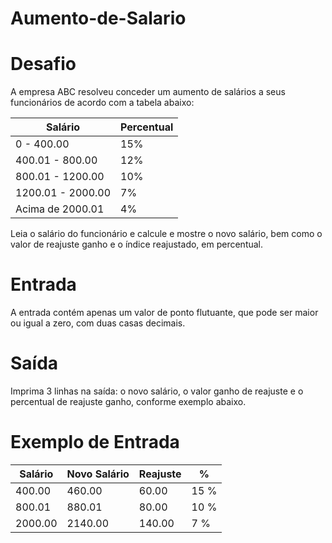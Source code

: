 # Aumento-de-Salario

# Desafio
A empresa ABC resolveu conceder um aumento de salários a seus funcionários de acordo com a tabela abaixo:

Salário | Percentual
--------|---------------
 0 - 400.00       | 15%
400.01 - 800.00   | 12%
800.01 - 1200.00  | 10%
1200.01 - 2000.00 | 7%
Acima de 2000.01  | 4%

Leia o salário do funcionário e calcule e mostre o novo salário, bem como o valor de reajuste ganho e o índice reajustado, em percentual.

# Entrada
A entrada contém apenas um valor de ponto flutuante, que pode ser maior ou igual a zero, com duas casas decimais.

# Saída
Imprima 3 linhas na saída: o novo salário, o valor ganho de reajuste e o percentual de reajuste ganho, conforme exemplo abaixo.

# Exemplo de Entrada

Salário | Novo Salário | Reajuste|    %   | 
--------|--------------|---------|--------|
400.00  |  460.00      |  60.00  |  15 %  |
800.01  |  880.01      |  80.00  |  10 %  |
2000.00 |  2140.00     |  140.00 |  7 %   |
          
